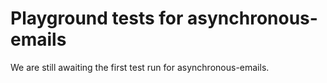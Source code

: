 # Playground tests for asynchronous-emails
We are still awaiting the first test run for asynchronous-emails.
